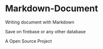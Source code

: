 # Markdown-Document

Writing document with Markdown

Save on firebase or any other database

A Open Source Project
